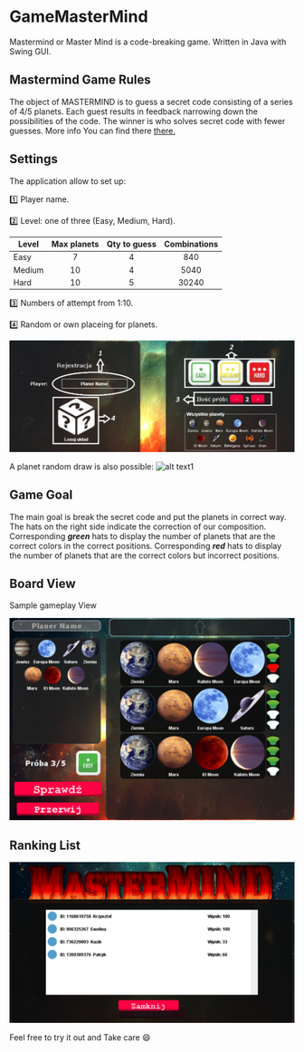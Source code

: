 # GameMasterMind

Mastermind or Master Mind is a code-breaking game. Written in Java with Swing GUI.

## Mastermind Game Rules

   The object of MASTERMIND is to guess a secret code consisting of a series of 4/5
planets. Each guest results in feedback narrowing down the possibilities of the
code. The winner is who solves secret code with fewer guesses.
More info You can find there [there.](https://en.wikipedia.org/wiki/Mastermind_(board_game))

## Settings

The application allow to set up:

:one:  Player name.

:two: Level: one of three (Easy, Medium, Hard).

|    Level      |   Max planets | Qty to guess     | Combinations
| ------------- |:-------------:| :---------------:|:-------------:
| Easy          |      7        |         4        |     840
| Medium        |     10        |         4        |     5040
| Hard          |     10        |         5        |     30240

:three: Numbers of attempt from 1:10.

:four:  Random or own placeing for planets.


![alt text1](https://github.com/potepa606/GameMasterMind/blob/master/src/main/java/GUI/images/Readme_First_Panel.png "Game Panel")

A planet random draw is also possible:
![alt text1](https://user-images.githubusercontent.com/34142069/75781389-5a818200-5d5d-11ea-934c-b3a53f6ab1d9.png)

## Game Goal 

The main goal is break the secret code and put the planets in correct way.
The hats on the right side indicate the correction of our composition. 
Corresponding ***green*** hats to display the number of planets that are the correct colors in the correct positions.
Corresponding ***red*** hats to display the number of planets that are the correct colors but incorrect positions.

 
## Board View

Sample gameplay View
 
![alt text](https://github.com/potepa606/GameMasterMind/blob/master/src/main/java/GUI/images/Readme_Game_Panel.PNG "Setup")

## Ranking List

![alt text](https://github.com/potepa606/GameMasterMind/blob/master/src/main/java/GUI/images/Readme_Ranking.PNG "Ranking")

Feel free to try it out and
Take care
:smile:






